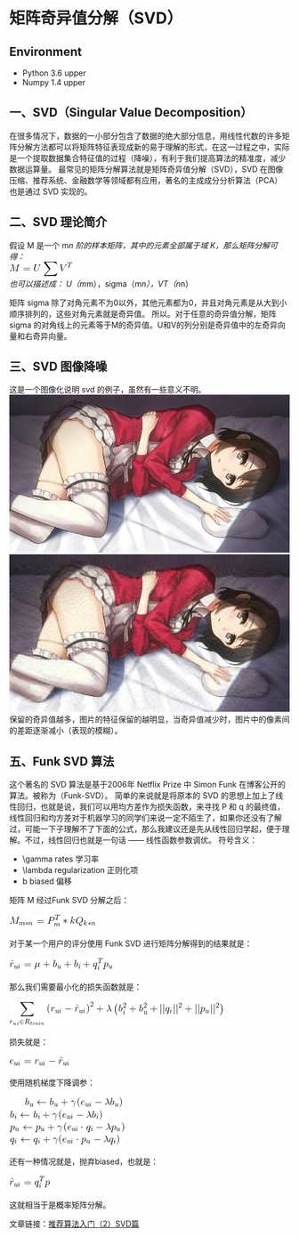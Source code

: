 # 矩阵奇异值分解（SVD）

## Environment 
- Python 3.6 upper
- Numpy 1.4 upper

## 一、SVD（Singular Value Decomposition）
在很多情况下，数据的一小部分包含了数据的绝大部分信息，用线性代数的许多矩阵分解方法都可以将矩阵特征表现成新的易于理解的形式，在这一过程之中，实际是一个提取数据集合特征值的过程（降噪），有利于我们提高算法的精准度，减少数据运算量。
最常见的矩阵分解算法就是矩阵奇异值分解（SVD），SVD 在图像压缩、推荐系统、金融数学等领域都有应用，著名的主成成分分析算法（PCA）也是通过 SVD 实现的。

## 二、SVD 理论简介
假设 M 是一个 m*n 阶的样本矩阵，其中的元素全部属于域 K，那么矩阵分解可得：
<br>
![image](images/1.png)
<br>
也可以描述成： U（m*m），sigma（m*n），VT（n*n）

矩阵 sigma 除了对角元素不为0以外，其他元素都为0，并且对角元素是从大到小顺序排列的，这些对角元素就是奇异值。
所以。对于任意的奇异值分解，矩阵 sigma 的对角线上的元素等于M的奇异值。U和V的列分别是奇异值中的左奇异向量和右奇异向量。

##  三、SVD 图像降噪
这是一个图像化说明 svd 的例子，虽然有一些意义不明。
<br>
![image](image_denoising/test.jpg)
<br>
![image](image_denoising/test_70%25.jpg)
<br>
保留的奇异值越多，图片的特征保留的越明显，当奇异值减少时，图片中的像素间的差距逐渐减小（表现的模糊）。

## 五、Funk SVD 算法
这个著名的 SVD 算法是基于2006年 Netflix Prize 中 Simon Funk 在博客公开的算法。被称为（Funk-SVD）。
简单的来说就是将原本的 SVD 的思想上加上了线性回归，也就是说，我们可以用均方差作为损失函数，来寻找 P 和 q 的最终值，线性回归和均方差对于机器学习的同学们来说一定不陌生了，如果你还没有了解过，可能一下子理解不了下面的公式，那么我建议还是先从线性回归学起，便于理解。不过，线性回归也就是一句话 —— 线性函数参数调优。
符号含义：
- \gamma  rates 学习率
- \lambda  regularization 正则化项
- b biased 偏移

矩阵 M 经过Funk SVD 分解之后：
<br>
<br>
![image](images/2.png)
<br>
<br>
对于某一个用户的评分使用 Funk SVD 进行矩阵分解得到的结果就是：
<br>
<br>
![image](images/3.png)
<br>
<br>
那么我们需要最小化的损失函数就是：
<br>
<br>
![image](images/4.png)
<br>
<br>
损失就是：
<br>
<br>
![image](images/5.png)
<br>
<br>
使用随机梯度下降调参：
<br>
<br>
![image](images/6.png)
<br>
<br>
还有一种情况就是，抛弃biased，也就是：
<br>
<br>
![image](images/7.png)
<br>
<br>
这就相当于是概率矩阵分解。

文章链接：[推荐算法入门（2）SVD篇](https://zhuanlan.zhihu.com/p/33262521)

